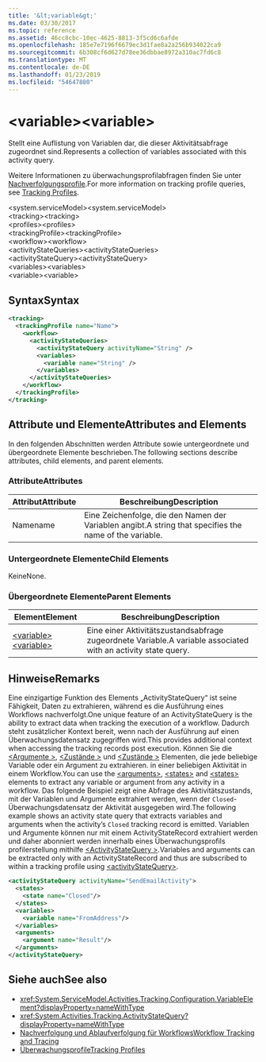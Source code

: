 ```yaml
---
title: '&lt;variable&gt;'
ms.date: 03/30/2017
ms.topic: reference
ms.assetid: 46cc8cbc-10ec-4625-8813-3f5cd6c6afde
ms.openlocfilehash: 185e7e7196f6679ec3d1fae8a2a256b934022ca9
ms.sourcegitcommit: 6b308cf6d627d78ee36dbbae8972a310ac7fd6c8
ms.translationtype: MT
ms.contentlocale: de-DE
ms.lasthandoff: 01/23/2019
ms.locfileid: "54647880"
---
```

# <a name="ltvariablegt"></a><span data-ttu-id="a1610-102">&lt;variable&gt;</span><span class="sxs-lookup"><span data-stu-id="a1610-102">&lt;variable&gt;</span></span>
<span data-ttu-id="a1610-103">Stellt eine Auflistung von Variablen dar, die dieser Aktivitätsabfrage zugeordnet sind.</span><span class="sxs-lookup"><span data-stu-id="a1610-103">Represents a collection of variables associated with this activity query.</span></span>  
  
 <span data-ttu-id="a1610-104">Weitere Informationen zu überwachungsprofilabfragen finden Sie unter [Nachverfolgungsprofile](../../../../../docs/framework/windows-workflow-foundation/tracking-profiles.md).</span><span class="sxs-lookup"><span data-stu-id="a1610-104">For more information on tracking profile queries, see [Tracking Profiles](../../../../../docs/framework/windows-workflow-foundation/tracking-profiles.md).</span></span>  
  
<span data-ttu-id="a1610-105">\<system.serviceModel></span><span class="sxs-lookup"><span data-stu-id="a1610-105">\<system.serviceModel></span></span>  
<span data-ttu-id="a1610-106">\<tracking></span><span class="sxs-lookup"><span data-stu-id="a1610-106">\<tracking></span></span>  
<span data-ttu-id="a1610-107">\<profiles></span><span class="sxs-lookup"><span data-stu-id="a1610-107">\<profiles></span></span>  
<span data-ttu-id="a1610-108">\<trackingProfile></span><span class="sxs-lookup"><span data-stu-id="a1610-108">\<trackingProfile></span></span>  
<span data-ttu-id="a1610-109">\<workflow></span><span class="sxs-lookup"><span data-stu-id="a1610-109">\<workflow></span></span>  
<span data-ttu-id="a1610-110">\<activityStateQueries></span><span class="sxs-lookup"><span data-stu-id="a1610-110">\<activityStateQueries></span></span>  
<span data-ttu-id="a1610-111">\<activityStateQuery></span><span class="sxs-lookup"><span data-stu-id="a1610-111">\<activityStateQuery></span></span>  
<span data-ttu-id="a1610-112">\<variables></span><span class="sxs-lookup"><span data-stu-id="a1610-112">\<variables></span></span>  
<span data-ttu-id="a1610-113">\<variable></span><span class="sxs-lookup"><span data-stu-id="a1610-113">\<variable></span></span>  
  
## <a name="syntax"></a><span data-ttu-id="a1610-114">Syntax</span><span class="sxs-lookup"><span data-stu-id="a1610-114">Syntax</span></span>  
  
```xml  
<tracking>
  <trackingProfile name="Name">
    <workflow>
      <activityStateQueries>
        <activityStateQuery activityName="String" />
        <variables>
          <variable name="String" />
        </variables>
      </activityStateQueries>
    </workflow>
  </trackingProfile>
</tracking>  
```  
  
## <a name="attributes-and-elements"></a><span data-ttu-id="a1610-115">Attribute und Elemente</span><span class="sxs-lookup"><span data-stu-id="a1610-115">Attributes and Elements</span></span>  
 <span data-ttu-id="a1610-116">In den folgenden Abschnitten werden Attribute sowie untergeordnete und übergeordnete Elemente beschrieben.</span><span class="sxs-lookup"><span data-stu-id="a1610-116">The following sections describe attributes, child elements, and parent elements.</span></span>  
  
### <a name="attributes"></a><span data-ttu-id="a1610-117">Attribute</span><span class="sxs-lookup"><span data-stu-id="a1610-117">Attributes</span></span>  
  
|<span data-ttu-id="a1610-118">Attribut</span><span class="sxs-lookup"><span data-stu-id="a1610-118">Attribute</span></span>|<span data-ttu-id="a1610-119">Beschreibung</span><span class="sxs-lookup"><span data-stu-id="a1610-119">Description</span></span>|  
|---------------|-----------------|  
|<span data-ttu-id="a1610-120">Name</span><span class="sxs-lookup"><span data-stu-id="a1610-120">name</span></span>|<span data-ttu-id="a1610-121">Eine Zeichenfolge, die den Namen der Variablen angibt.</span><span class="sxs-lookup"><span data-stu-id="a1610-121">A string that specifies the name of the variable.</span></span>|  
  
### <a name="child-elements"></a><span data-ttu-id="a1610-122">Untergeordnete Elemente</span><span class="sxs-lookup"><span data-stu-id="a1610-122">Child Elements</span></span>  
 <span data-ttu-id="a1610-123">Keine</span><span class="sxs-lookup"><span data-stu-id="a1610-123">None.</span></span>  
  
### <a name="parent-elements"></a><span data-ttu-id="a1610-124">Übergeordnete Elemente</span><span class="sxs-lookup"><span data-stu-id="a1610-124">Parent Elements</span></span>  
  
|<span data-ttu-id="a1610-125">Element</span><span class="sxs-lookup"><span data-stu-id="a1610-125">Element</span></span>|<span data-ttu-id="a1610-126">Beschreibung</span><span class="sxs-lookup"><span data-stu-id="a1610-126">Description</span></span>|  
|-------------|-----------------|  
|[<span data-ttu-id="a1610-127">\<variable></span><span class="sxs-lookup"><span data-stu-id="a1610-127">\<variable></span></span>](../../../../../docs/framework/configure-apps/file-schema/windows-workflow-foundation/variable.md)|<span data-ttu-id="a1610-128">Eine einer Aktivitätszustandsabfrage zugeordnete Variable.</span><span class="sxs-lookup"><span data-stu-id="a1610-128">A variable associated with an activity state query.</span></span>|  
  
## <a name="remarks"></a><span data-ttu-id="a1610-129">Hinweise</span><span class="sxs-lookup"><span data-stu-id="a1610-129">Remarks</span></span>  
 <span data-ttu-id="a1610-130">Eine einzigartige Funktion des Elements „ActivityStateQuery“ ist seine Fähigkeit, Daten zu extrahieren, während es die Ausführung eines Workflows nachverfolgt.</span><span class="sxs-lookup"><span data-stu-id="a1610-130">One unique feature of an ActivityStateQuery is the ability to extract data when tracking the execution of a workflow.</span></span> <span data-ttu-id="a1610-131">Dadurch steht zusätzlicher Kontext bereit, wenn nach der Ausführung auf einen Überwachungsdatensatz zugegriffen wird.</span><span class="sxs-lookup"><span data-stu-id="a1610-131">This provides additional context when accessing the tracking records post execution.</span></span> <span data-ttu-id="a1610-132">Können Sie die [ \<Argumente >](../../../../../docs/framework/configure-apps/file-schema/windows-workflow-foundation/arguments.md), [ \<Zustände >](../../../../../docs/framework/configure-apps/file-schema/windows-workflow-foundation/states.md) und [ \<Zustände >](../../../../../docs/framework/configure-apps/file-schema/windows-workflow-foundation/states.md) Elementen, die jede beliebige Variable oder ein Argument zu extrahieren. in einer beliebigen Aktivität in einem Workflow.</span><span class="sxs-lookup"><span data-stu-id="a1610-132">You can use the [\<arguments>](../../../../../docs/framework/configure-apps/file-schema/windows-workflow-foundation/arguments.md), [\<states>](../../../../../docs/framework/configure-apps/file-schema/windows-workflow-foundation/states.md) and [\<states>](../../../../../docs/framework/configure-apps/file-schema/windows-workflow-foundation/states.md) elements to extract any variable or argument from any activity in a workflow.</span></span> <span data-ttu-id="a1610-133">Das folgende Beispiel zeigt eine Abfrage des Aktivitätszustands, mit der Variablen und Argumente extrahiert werden, wenn der `Closed`-Überwachungsdatensatz der Aktivität ausgegeben wird.</span><span class="sxs-lookup"><span data-stu-id="a1610-133">The following example shows an activity state query that extracts variables and arguments when the activity’s `Closed` tracking record is emitted.</span></span> <span data-ttu-id="a1610-134">Variablen und Argumente können nur mit einem ActivityStateRecord extrahiert werden und daher abonniert werden innerhalb eines Überwachungsprofils profilerstellung mithilfe [ \<ActivityStateQuery >](../../../../../docs/framework/configure-apps/file-schema/windows-workflow-foundation/activitystatequery.md).</span><span class="sxs-lookup"><span data-stu-id="a1610-134">Variables and arguments can be extracted only with an ActivityStateRecord and thus are subscribed to within a tracking profile using [\<activityStateQuery>](../../../../../docs/framework/configure-apps/file-schema/windows-workflow-foundation/activitystatequery.md).</span></span>  
  
```xml  
<activityStateQuery activityName="SendEmailActivity">  
  <states>  
    <state name="Closed"/>  
  </states>  
  <variables>  
    <variable name="FromAddress"/>  
  </variables>  
  <arguments>  
    <argument name="Result"/>  
  </arguments>  
</activityStateQuery>  
```  
  
## <a name="see-also"></a><span data-ttu-id="a1610-135">Siehe auch</span><span class="sxs-lookup"><span data-stu-id="a1610-135">See also</span></span>
- <xref:System.ServiceModel.Activities.Tracking.Configuration.VariableElement?displayProperty=nameWithType>
- <xref:System.Activities.Tracking.ActivityStateQuery?displayProperty=nameWithType>
- [<span data-ttu-id="a1610-136">Nachverfolgung und Ablaufverfolgung für Workflows</span><span class="sxs-lookup"><span data-stu-id="a1610-136">Workflow Tracking and Tracing</span></span>](../../../../../docs/framework/windows-workflow-foundation/workflow-tracking-and-tracing.md)
- [<span data-ttu-id="a1610-137">Überwachungsprofile</span><span class="sxs-lookup"><span data-stu-id="a1610-137">Tracking Profiles</span></span>](../../../../../docs/framework/windows-workflow-foundation/tracking-profiles.md)
